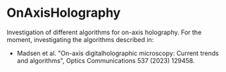 # OnAxisHolography
Investigation of different algorithms for on-axis holography. For the moment, investigating the algorithms described in:
* Madsen et al. "On-axis digitalholographic microscopy: Current trends and algorithms", Optics Communications 537 (2023) 129458.
